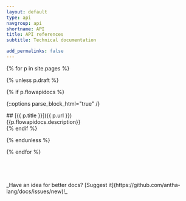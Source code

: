 ```yaml
---
layout: default
type: api
navgroup: api
shortname: API
title: API references
subtitle: Technical documentation 

add_permalinks: false
---
```


{% for p in site.pages %}

{% unless p.draft %}

{% if p.flowapidocs %}

{::options parse_block_html="true" /}
<div class="article">
## [{{ p.title }}]({{ p.url }})

<summary>
{{p.flowapidocs.description}}
</summary>
</div>
{% endif %}

{% endunless %}

{% endfor %}

<div style="margin-top:5em;">
_Have an idea for better docs? [Suggest it](https://github.com/antha-lang/docs/issues/new)!_
</div>
